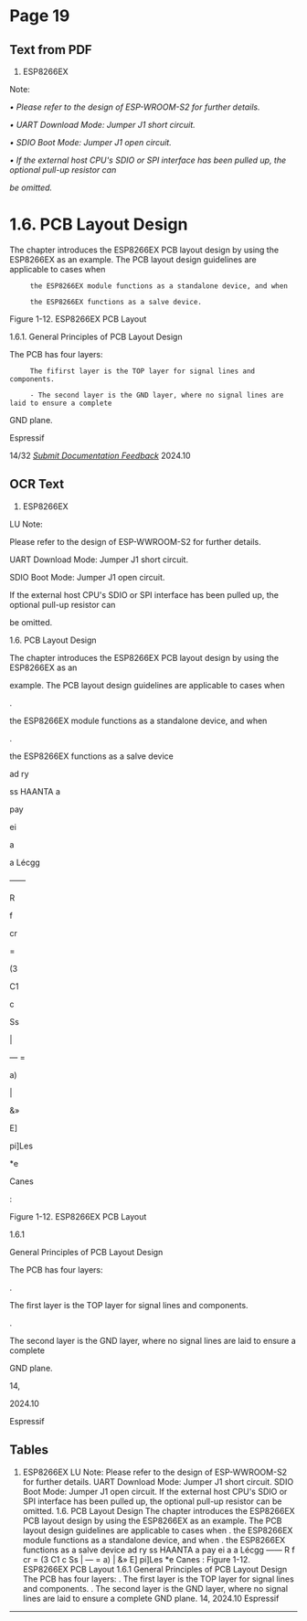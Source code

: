 # Page 19

## Text from PDF

1. ESP8266EX

Note:

*•*
*Please refer to the design of ESP-WROOM-S2 for further details.*

*•*
*UART Download Mode: Jumper J1 short circuit.*

*•*
*SDIO Boot Mode: Jumper J1 open circuit.*

*•* *If the external host CPU's SDIO or SPI interface has been pulled up, the optional pull-up resistor can*

*be omitted.*
# 1.6. PCB Layout Design


The chapter introduces the ESP8266EX PCB layout design by using the ESP8266EX as an
example. The PCB layout design guidelines are applicable to cases when

         the ESP8266EX module functions as a standalone device, and when

         the ESP8266EX functions as a salve device.

Figure 1-12. ESP8266EX PCB Layout

1.6.1. General Principles of PCB Layout Design

The PCB has four layers:

         The fifirst layer is the TOP layer for signal lines and components.

         - The second layer is the GND layer, where no signal lines are laid to ensure a complete
GND plane.


Espressif


14/32
*[Submit Documentation Feedback](https://www.espressif.com/en/company/documents/documentation_feedback?docId=2667&sections=&version=2.8)* 2024.10



## OCR Text

1. ESP8266EX

LU Note:

Please refer to the design of ESP-WWROOM-S2 for further details.

UART Download Mode: Jumper J1 short circuit.

SDIO Boot Mode: Jumper J1 open circuit.

If the external host CPU's SDIO or SPI interface has been pulled up, the optional pull-up resistor can

be omitted.

1.6. PCB Layout Design

The chapter introduces the ESP8266EX PCB layout design by using the ESP8266EX as an

example. The PCB layout design guidelines are applicable to cases when

.

the ESP8266EX module functions as a standalone device, and when

.

the ESP8266EX functions as a salve device

ad ry

ss HAANTA a

pay

ei

a

a Lécgg

——

R

f

cr

=

(3

C1

c

Ss

|

— =

a)

|

&»

E]

pi]Les

*e

Canes

:

Figure 1-12. ESP8266EX PCB Layout

1.6.1

General Principles of PCB Layout Design

The PCB has four layers:

.

The first layer is the TOP layer for signal lines and components.

.

The second layer is the GND layer, where no signal lines are laid to ensure a complete

GND plane.

14,

2024.10

Espressif

## Tables

1. ESP8266EX
LU Note:
Please refer to the design of ESP-WWROOM-S2 for further details.
UART Download Mode: Jumper J1 short circuit.
SDIO Boot Mode: Jumper J1 open circuit.
If the external host CPU's SDIO or SPI interface has been pulled up, the optional pull-up resistor can
be omitted.
1.6. PCB Layout Design
The chapter introduces the ESP8266EX PCB layout design by using the ESP8266EX as an
example. The PCB layout design guidelines are applicable to cases when
. the ESP8266EX module functions as a standalone device, and when
. the ESP8266EX functions as a salve device
ad ry
ss HAANTA a
pay
ei a
a Lécgg
——
R f
cr
=
(3
C1
c Ss |
— =
a)
|
&» E] pi]Les
*e
Canes
:
Figure 1-12. ESP8266EX PCB Layout
1.6.1 General Principles of PCB Layout Design
The PCB has four layers:
. The first layer is the TOP layer for signal lines and components.
. The second layer is the GND layer, where no signal lines are laid to ensure a complete
GND plane.
14,
2024.10 Espressif


---

